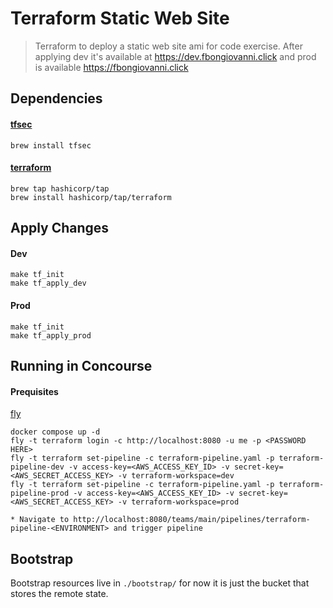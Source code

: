 # Terraform Static Web Site

> Terraform to deploy a static web site ami for code exercise. After applying dev it's available at https://dev.fbongiovanni.click and prod is available https://fbongiovanni.click

## Dependencies

#### [tfsec](https://github.com/aquasecurity/tfsec)
```
brew install tfsec
```

#### [terraform](https://www.terraform.io/)
```
brew tap hashicorp/tap
brew install hashicorp/tap/terraform
```

## Apply Changes

#### Dev
```
make tf_init
make tf_apply_dev
```
#### Prod
```
make tf_init
make tf_apply_prod
```
## Running in Concourse
#### Prequisites
[fly](https://github.com/concourse/concourse/releases)
```
docker compose up -d
fly -t terraform login -c http://localhost:8080 -u me -p <PASSWORD HERE>
fly -t terraform set-pipeline -c terraform-pipeline.yaml -p terraform-pipeline-dev -v access-key=<AWS_ACCESS_KEY_ID> -v secret-key=<AWS_SECRET_ACCESS_KEY> -v terraform-workspace=dev
fly -t terraform set-pipeline -c terraform-pipeline.yaml -p terraform-pipeline-prod -v access-key=<AWS_ACCESS_KEY_ID> -v secret-key=<AWS_SECRET_ACCESS_KEY> -v terraform-workspace=prod

* Navigate to http://localhost:8080/teams/main/pipelines/terraform-pipeline-<ENVIRONMENT> and trigger pipeline
```
## Bootstrap
Bootstrap resources live in `./bootstrap/` for now it is just the bucket that stores the remote state.

